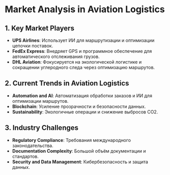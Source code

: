 # Market Analysis in Aviation Logistics

## 1. Key Market Players
- **UPS Airlines**: Использует ИИ для маршрутизации и оптимизации цепочки поставок.
- **FedEx Express**: Внедряет GPS и программное обеспечение для автоматического отслеживания грузов.
- **DHL Aviation**: Фокусируется на экологической логистике и сокращении углеродного следа через оптимизацию маршрутов.

## 2. Current Trends in Aviation Logistics
- **Automation and AI**: Автоматизация обработки заказов и ИИ для оптимизации маршрутов.
- **Blockchain**: Усиление прозрачности и безопасности данных.
- **Sustainability**: Экологичные операции и снижение выбросов CO2.

## 3. Industry Challenges
- **Regulatory Compliance**: Требования международного законодательства.
- **Documentation Complexity**: Большой объём документации и стандартов.
- **Security and Data Management**: Кибербезопасность и защита данных.
